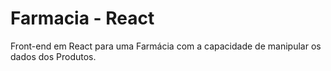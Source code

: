 # Farmacia - React
 Front-end em React para uma Farmácia com a capacidade de manipular os dados dos Produtos.

